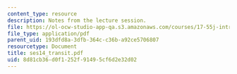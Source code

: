 ```yaml
---
content_type: resource
description: Notes from the lecture session.
file: https://ol-ocw-studio-app-qa.s3.amazonaws.com/courses/17-55j-introduction-to-latin-american-studies-fall-2006/8d81cb36d0f1252f91495cf6d2e32d02_ses14_transit.pdf
file_type: application/pdf
parent_uid: 193dfd8a-3dfb-364c-c36b-a92ce5706807
resourcetype: Document
title: ses14_transit.pdf
uid: 8d81cb36-d0f1-252f-9149-5cf6d2e32d02
---
```

